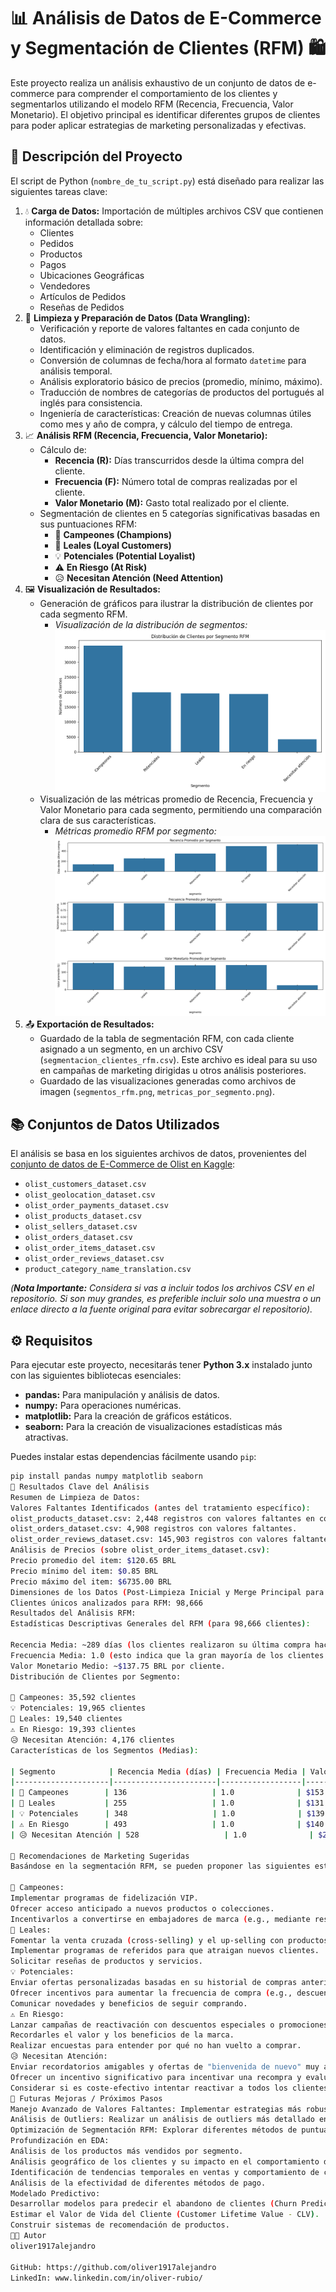 # 📊 Análisis de Datos de E-Commerce y Segmentación de Clientes (RFM) 🛍️

Este proyecto realiza un análisis exhaustivo de un conjunto de datos de e-commerce para comprender el comportamiento de los clientes y segmentarlos utilizando el modelo RFM (Recencia, Frecuencia, Valor Monetario). El objetivo principal es identificar diferentes grupos de clientes para poder aplicar estrategias de marketing personalizadas y efectivas.

## 🎯 Descripción del Proyecto

El script de Python (`nombre_de_tu_script.py`) está diseñado para realizar las siguientes tareas clave:

1.  💧 **Carga de Datos:** Importación de múltiples archivos CSV que contienen información detallada sobre:
    * Clientes
    * Pedidos
    * Productos
    * Pagos
    * Ubicaciones Geográficas
    * Vendedores
    * Artículos de Pedidos
    * Reseñas de Pedidos
2.  🧹 **Limpieza y Preparación de Datos (Data Wrangling):**
    * Verificación y reporte de valores faltantes en cada conjunto de datos.
    * Identificación y eliminación de registros duplicados.
    * Conversión de columnas de fecha/hora al formato `datetime` para análisis temporal.
    * Análisis exploratorio básico de precios (promedio, mínimo, máximo).
    * Traducción de nombres de categorías de productos del portugués al inglés para consistencia.
    * Ingeniería de características: Creación de nuevas columnas útiles como mes y año de compra, y cálculo del tiempo de entrega.
3.  📈 **Análisis RFM (Recencia, Frecuencia, Valor Monetario):**
    * Cálculo de:
        * **Recencia (R):** Días transcurridos desde la última compra del cliente.
        * **Frecuencia (F):** Número total de compras realizadas por el cliente.
        * **Valor Monetario (M):** Gasto total realizado por el cliente.
    * Segmentación de clientes en 5 categorías significativas basadas en sus puntuaciones RFM:
        * 🌟 **Campeones (Champions)**
        * 💖 **Leales (Loyal Customers)**
        * 💡 **Potenciales (Potential Loyalist)**
        * ⚠️ **En Riesgo (At Risk)**
        * 😥 **Necesitan Atención (Need Attention)**
4.  🖼️ **Visualización de Resultados:**
    * Generación de gráficos para ilustrar la distribución de clientes por cada segmento RFM.
        * *Visualización de la distribución de segmentos:*
            ![Distribución de Segmentos RFM](segmentos_rfm.png)
    * Visualización de las métricas promedio de Recencia, Frecuencia y Valor Monetario para cada segmento, permitiendo una comparación clara de sus características.
        * *Métricas promedio RFM por segmento:*
            ![Métricas Promedio por Segmento RFM](metricas_por_segmento.png)
5.  📤 **Exportación de Resultados:**
    * Guardado de la tabla de segmentación RFM, con cada cliente asignado a un segmento, en un archivo CSV (`segmentacion_clientes_rfm.csv`). Este archivo es ideal para su uso en campañas de marketing dirigidas u otros análisis posteriores.
    * Guardado de las visualizaciones generadas como archivos de imagen (`segmentos_rfm.png`, `metricas_por_segmento.png`).

## 📚 Conjuntos de Datos Utilizados

El análisis se basa en los siguientes archivos de datos, provenientes del [conjunto de datos de E-Commerce de Olist en Kaggle](https://www.kaggle.com/datasets/olistbr/brazilian-ecommerce):

* `olist_customers_dataset.csv`
* `olist_geolocation_dataset.csv`
* `olist_order_payments_dataset.csv`
* `olist_products_dataset.csv`
* `olist_sellers_dataset.csv`
* `olist_orders_dataset.csv`
* `olist_order_items_dataset.csv`
* `olist_order_reviews_dataset.csv`
* `product_category_name_translation.csv`

*(**Nota Importante:** Considera si vas a incluir todos los archivos CSV en el repositorio. Si son muy grandes, es preferible incluir solo una muestra o un enlace directo a la fuente original para evitar sobrecargar el repositorio).*

## ⚙️ Requisitos

Para ejecutar este proyecto, necesitarás tener **Python 3.x** instalado junto con las siguientes bibliotecas esenciales:

* **pandas:** Para manipulación y análisis de datos.
* **numpy:** Para operaciones numéricas.
* **matplotlib:** Para la creación de gráficos estáticos.
* **seaborn:** Para la creación de visualizaciones estadísticas más atractivas.

Puedes instalar estas dependencias fácilmente usando `pip`:
```bash
pip install pandas numpy matplotlib seaborn
🔑 Resultados Clave del Análisis
Resumen de Limpieza de Datos:
Valores Faltantes Identificados (antes del tratamiento específico):
olist_products_dataset.csv: 2,448 registros con valores faltantes en columnas críticas.
olist_orders_dataset.csv: 4,908 registros con valores faltantes.
olist_order_reviews_dataset.csv: 145,903 registros con valores faltantes. (Nota: El script actual identifica estos faltantes. Se pueden implementar estrategias de imputación o eliminación más específicas según sea necesario).
Análisis de Precios (sobre olist_order_items_dataset.csv):
Precio promedio del item: $120.65 BRL
Precio mínimo del item: $0.85 BRL
Precio máximo del item: $6735.00 BRL
Dimensiones de los Datos (Post-Limpieza Inicial y Merge Principal para RFM):
Clientes únicos analizados para RFM: 98,666
Resultados del Análisis RFM:
Estadísticas Descriptivas Generales del RFM (para 98,666 clientes):

Recencia Media: ~289 días (los clientes realizaron su última compra hace unos 9 meses en promedio).
Frecuencia Media: 1.0 (esto indica que la gran mayoría de los clientes han realizado una sola compra en el periodo analizado, un comportamiento común en algunos mercados de e-commerce).
Valor Monetario Medio: ~$137.75 BRL por cliente.
Distribución de Clientes por Segmento:

🌟 Campeones: 35,592 clientes
💡 Potenciales: 19,965 clientes
💖 Leales: 19,540 clientes
⚠️ En Riesgo: 19,393 clientes
😥 Necesitan Atención: 4,176 clientes
Características de los Segmentos (Medias):

| Segmento            | Recencia Media (días) | Frecuencia Media | Valor Monetario Medio (BRL) | Descripción Breve                                     |
|---------------------|-----------------------|------------------|-----------------------------|-------------------------------------------------------|
| 🌟 Campeones        | 136                   | 1.0              | $153                        | Clientes más recientes, gasto por encima del promedio. |
| 💖 Leales           | 255                   | 1.0              | $131                        | Compraron hace un tiempo moderado, gasto promedio.    |
| 💡 Potenciales      | 348                   | 1.0              | $139                        | Compraron hace más tiempo, gasto promedio.            |
| ⚠️ En Riesgo        | 493                   | 1.0              | $140                        | No han comprado en mucho tiempo, gasto promedio.      |
| 😥 Necesitan Atención | 528                   | 1.0              | $25                         | Clientes más antiguos y con el menor gasto.          |

📢 Recomendaciones de Marketing Sugeridas
Basándose en la segmentación RFM, se pueden proponer las siguientes estrategias:

🌟 Campeones:
Implementar programas de fidelización VIP.
Ofrecer acceso anticipado a nuevos productos o colecciones.
Incentivarlos a convertirse en embajadores de marca (e.g., mediante reseñas o referidos).
💖 Leales:
Fomentar la venta cruzada (cross-selling) y el up-selling con productos complementarios o de mayor valor.
Implementar programas de referidos para que atraigan nuevos clientes.
Solicitar reseñas de productos y servicios.
💡 Potenciales:
Enviar ofertas personalizadas basadas en su historial de compras anteriores.
Ofrecer incentivos para aumentar la frecuencia de compra (e.g., descuentos por segunda compra).
Comunicar novedades y beneficios de seguir comprando.
⚠️ En Riesgo:
Lanzar campañas de reactivación con descuentos especiales o promociones exclusivas.
Recordarles el valor y los beneficios de la marca.
Realizar encuestas para entender por qué no han vuelto a comprar.
😥 Necesitan Atención:
Enviar recordatorios amigables y ofertas de "bienvenida de nuevo" muy atractivas.
Ofrecer un incentivo significativo para incentivar una recompra y evaluar si se pueden recuperar.
Considerar si es coste-efectivo intentar reactivar a todos los clientes de este segmento o enfocarse en aquellos con mayor potencial de gasto pasado.
🚀 Futuras Mejoras / Próximos Pasos
Manejo Avanzado de Valores Faltantes: Implementar estrategias más robustas como la imputación múltiple o modelos predictivos para rellenar datos faltantes.
Análisis de Outliers: Realizar un análisis de outliers más detallado en las métricas RFM y aplicar técnicas de tratamiento si es necesario (e.g., winsorización).
Optimización de Segmentación RFM: Explorar diferentes métodos de puntuación (e.g., basados en percentiles fijos o k-means clustering sobre las métricas RFM) y variar el número de umbrales/segmentos.
Profundización en EDA:
Análisis de los productos más vendidos por segmento.
Análisis geográfico de los clientes y su impacto en el comportamiento de compra.
Identificación de tendencias temporales en ventas y comportamiento de clientes.
Análisis de la efectividad de diferentes métodos de pago.
Modelado Predictivo:
Desarrollar modelos para predecir el abandono de clientes (Churn Prediction).
Estimar el Valor de Vida del Cliente (Customer Lifetime Value - CLV).
Construir sistemas de recomendación de productos.
👨‍💻 Autor
oliver1917alejandro

GitHub: https://github.com/oliver1917alejandro
LinkedIn: www.linkedin.com/in/oliver-rubio/
